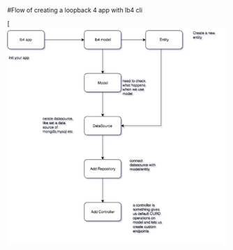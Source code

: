 #Flow of creating a loopback 4 app with lb4 cli

[![LoopBack](https://github.com/abdulmuneer22/loopback-4-mongo/blob/todo_with_custom_id/Loopback4_Proess.png)
